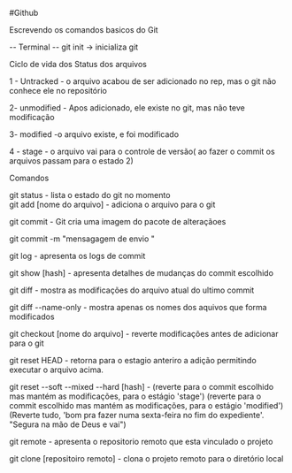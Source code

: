 #Github 

Escrevendo os comandos basicos do Git

-- Terminal --
git init -> inicializa git


Ciclo de vida dos Status dos arquivos

1 - Untracked
    - o arquivo acabou de ser adicionado no rep, mas o git não conhece ele no repositório

2- unmodified
    - Apos adicionado, ele existe no git, mas não teve modificação

3- modified
    -o arquivo existe, e foi modificado

4 - stage 
    - o arquivo vai para o controle de versão( ao fazer o commit os arquivos passam para o estado 2)


Comandos

git status - lista o estado do git no momento   
git add [nome do arquivo] - adiciona o arquivo para o git

git commit - Git cria uma imagem do pacote de alteraçãoes

git commit -m "mensagagem de envio "

git log - apresenta os logs de commit

git show [hash] -  apresenta detalhes de mudanças do commit escolhido

git diff - mostra as modificações do arquivo atual do ultimo commit

git diff --name-only -  mostra apenas os nomes dos aquivos que forma modificados

 git checkout [nome do arquivo] - reverte modificações antes de adicionar para o git

 git reset HEAD - retorna para o estagio anteriro a adição permitindo executar o arquivo acima.


 git reset --soft --mixed --hard [hash] - (reverte para o commit escolhido mas mantém as modificações, para o estágio 'stage') (reverte para o commit escolhido mas mantém as modificações, para o estágio 'modified') (Reverte tudo, 'bom pra fazer numa sexta-feira no  fim do expediente'. "Segura na mão de Deus e vai")


 git remote - apresenta o repositorio remoto que esta vinculado o projeto

 git clone [repositoiro remoto] - clona o projeto remoto para o diretório local